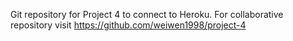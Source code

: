 Git repository for Project 4 to connect to Heroku. For collaborative repository visit https://github.com/weiwen1998/project-4

